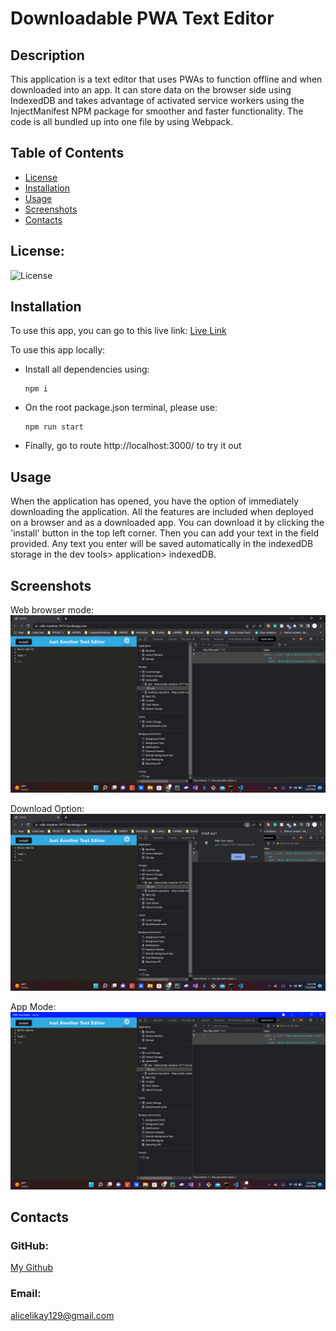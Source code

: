 # Downloadable PWA Text Editor

## Description
This application is a text editor that uses PWAs to function offline and when downloaded into an app. It can store data on the browser side using IndexedDB and takes advantage of activated service workers using the InjectManifest NPM package for smoother and faster functionality. The code is all bundled up into one file by using  Webpack.

## Table of Contents
* [License](#license)
* [Installation](#installation)
* [Usage](#usage)
* [Screenshots](#screenshots)
* [Contacts](#contacts)

## License:
![License](https://img.shields.io/badge/License-ISC-blue)

## Installation
To use this app, you can go to this live link: [Live Link](https://salty-meadow-74717.herokuapp.com/)

To use this app locally:
* Install all dependencies using:
	```
	npm i
	```
* On the root package.json terminal, please use:
	```
	npm run start
	```
* Finally, go to route http://localhost:3000/ to try it out

## Usage
When the application has opened, you have the option of immediately downloading the application. All the features are included when deployed on a browser and as a downloaded app. You can download it by clicking the 'install' button in the top left corner. Then you can add your text in the field provided. Any text you enter will be saved automatically in the indexedDB storage in the dev tools> application> indexedDB.

## Screenshots
Web browser mode:
![web browser](./img/Screenshot%20(67).png)

Download Option:
![download option](./img/Screenshot%20(68).png)

App Mode:
![app mode](./img/Screenshot%20(69).png)


## Contacts
### GitHub: 
[My Github](https://github.com/AliCelikay)
### Email:
alicelikay129@gmail.com
